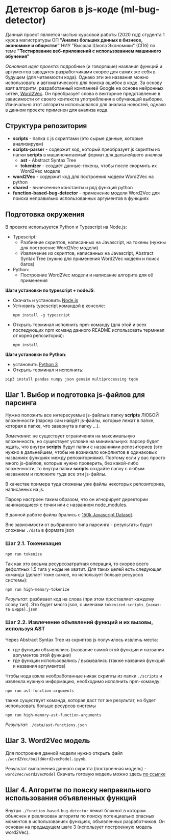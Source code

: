 # Детектор багов в js-коде (ml-bug-detector)

Данный проект является частью курсовой работы (2020 год)
студента 1 курса магистратуры
ОП **"Анализ больших данных в бизнесе, экономике и обществе"**
НИУ "Высшая Школа Экономики" (СПб)
по теме **"Тестирование веб-приложений с использованием машинного обучения"**

_Основная идея проекта:_ подробные (и говорящие) названия функций и аргументов заводятся
разработчиками скорее для самих же себя в будущем (для читаемости кода).
Однако эти же названия можно использовать и автоматического для поиска ошибок в коде.
За основу взят алгоритм, разработанный компанией Google на основе нейронных сетей, [Word2Vec](https://habr.com/ru/post/446530/). 
Он преобразует слова в векторное представление в зависимости от своего контекста употребления в обучающей выборке.
Изначально этот алгоритм использовался для анализа новостей, однако в данном проекте применен для анализа кода.

## Структура репозитория
- **scripts** - папка с js скриптами (это сырые данные, которые анализируем)
- **scripts-parser** - содержит код, который преобразует js скрипты из папки **scripts** в машиночитаемый формат для дальнейшего анализа
    - **ast** - Abstract Syntax Tree
    - **tokenizer** - создаёт данные-токены, чтобы после скормить их Word2Vec моделе
- **word2Vec** - содержит код для построения модели Word2Vec на python
- **shared** - вынесенные константы и ряд функций python
- **function-based-bug-detector** - применение модели Word2Vec для поиска неправильно использованных аргументов в функциях

## Подготовка окружения
В проекте используется Python и Typescript на Node.js:
- Typescript:
    - Разбиение скриптов, написанных на Javascript, на токены
    (нужны для построение Word2Vec модели)
    - Извлечение из скриптов, написанных на Javascript,
    Abstract Syntax Tree
    (нужно для применения Word2Vec модели и поиск багов)
- Python:
    - Построение Word2Vec модели и написание алгорита для её применения

**Шаги установки по typescript + nodeJS**:
- Скачать и установить [Node.js](https://nodejs.org/en/download/)
- Устновить typescript командой в консоле:
    ~~~~
    npm install -g typescript
    ~~~~
- Открыть терминал исполнить npm-команду
(для этой и всех последующих npm команд данного README использовать терминал от корня репозитория):
    ~~~~
    npm install
    ~~~~

**Шаги установки по Python**:
- установить [Python 3](https://www.python.org/downloads/)
- Открыть терминал и исполнить:
~~~~
pip3 install pandas numpy json gensim multiprocessing tqdm
~~~~

## Шаг 1. Выбор и подготовка js-файлов для парсинга
Нужно положить все интересуемые js-файлы в папку **scripts** ЛЮБОЙ вложенности
(парсер сам найдёт js-файлы, которые лежат в папке, которая в папке, что завернута в папку ...).

_Замечание_: не существует ограничения на максимальную вложенность, но существует условие на минимальную:
парсер будет ждать, что внутри **scripts** будут папки с названиями репозиториев
(это нужно в дальнейшем, чтобы не возникало конфликтов в одинаковых названиях функциях между репозиториями).
Поэтому если у вас просто много js-файлов, которые нужно проверить, без какой-либо вложенности,
то внутри папки **scripts** создайте папку с любым названием и положите туда все эти js-файлы.

В качестве примера туда сложены уже файлы некоторых репозиториев, написанных на js.

Парсер настроен таким образом, что он игнорирует директории начинающиеся с точки или с названием node_modules.

В данной работе файлы брались с 
[150k Javascript Dataset](https://www.sri.inf.ethz.ch/js150).

Вне зависимости от выбранного типа парсинга - результаты будут сложены `./data` в формате json
### Шаг 2.1. Токенизация
~~~~
npm run tokenize
~~~~
Так как это весьма ресурсозатратная операция, то скорее всего дефолтных 1.5 гига у ноды не хватит.
Для таких целей есть следующая команда (делает тоже самое, но использует больше ресурсов системы):
~~~~
npm run high-memory-tokenize
~~~~

_Результат_: разбивает код на слова (при этом проставляет каждому слову тип).
Это будет много json, с именами `tokenized-scripts_{какая-та цифра}.json`

### Шаг 2.2. Извлечение объявлений функций и их вызовы, используя AST
Через Abstract Syntax Tree из скриптов js получилось извлечь места:
- где функции объявлялись (название самой этой функции и названия аргументов этой функции)
- где функции использовались / вызывались (также названия функций и названия аргументов)

Чтобы нода взяла необработанные никак скрипты из папки `./scripts` и извлекла нужную информацию,
необходимо исполнить npm-команду:
~~~~
npm run ast-function-arguments
~~~~
также существует команда, которая даст тот же результат,
но будет использовать больше ресурсов системы
~~~~
npm run high-memory-ast-function-arguments
~~~~

_Результат_: `./data/ast-functions.json`

## Шаг 3. Word2Vec модель
Для построения данной модели нужно открыть файл `./word2Vec/buildWord2vecModel.ipynb`.

Результат выполнения данного скрипта (построенная модель) - `word2Vec/word2VecModel`
Скачать готовую модель можно здесь [по ссылке](https://drive.google.com/drive/folders/1i-3j3RkeK-taTEVkamTHydNroy36pYTy?usp=sharing)

## Шаг 4. Алгоритм по поиску неправильного использования объявленных функций
Внутри `./function-based-bug-detector` лежит блокнот в котором объяснен и реализован алгоритм по поиску
потенциально опасных моментов в использованиях функциях, объявленных разработчиков.
Он основан на предыдущем шаге 3 (использует построенную модель word2Vec).
